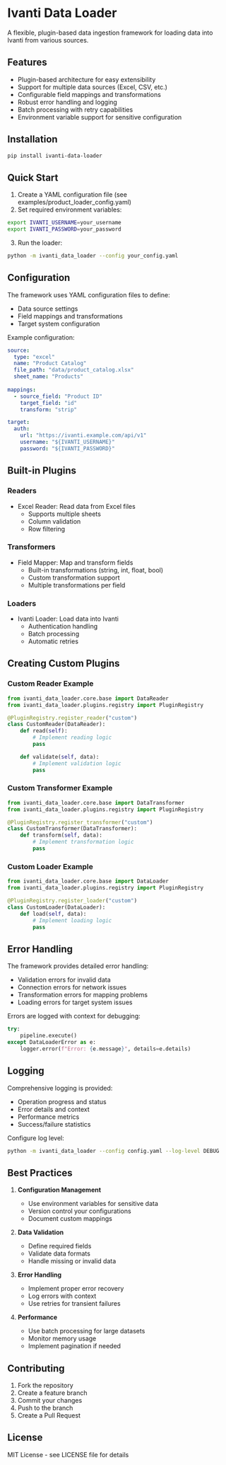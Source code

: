 # Ivanti Data Loader

A flexible, plugin-based data ingestion framework for loading data into Ivanti from various sources.

## Features

- Plugin-based architecture for easy extensibility
- Support for multiple data sources (Excel, CSV, etc.)
- Configurable field mappings and transformations
- Robust error handling and logging
- Batch processing with retry capabilities
- Environment variable support for sensitive configuration

## Installation

```bash
pip install ivanti-data-loader
```

## Quick Start

1. Create a YAML configuration file (see examples/product_loader_config.yaml)
2. Set required environment variables:
```bash
export IVANTI_USERNAME=your_username
export IVANTI_PASSWORD=your_password
```
3. Run the loader:
```bash
python -m ivanti_data_loader --config your_config.yaml
```

## Configuration

The framework uses YAML configuration files to define:
- Data source settings
- Field mappings and transformations
- Target system configuration

Example configuration:
```yaml
source:
  type: "excel"
  name: "Product Catalog"
  file_path: "data/product_catalog.xlsx"
  sheet_name: "Products"
  
mappings:
  - source_field: "Product ID"
    target_field: "id"
    transform: "strip"

target:
  auth:
    url: "https://ivanti.example.com/api/v1"
    username: "${IVANTI_USERNAME}"
    password: "${IVANTI_PASSWORD}"
```

## Built-in Plugins

### Readers
- Excel Reader: Read data from Excel files
  - Supports multiple sheets
  - Column validation
  - Row filtering

### Transformers
- Field Mapper: Map and transform fields
  - Built-in transformations (string, int, float, bool)
  - Custom transformation support
  - Multiple transformations per field

### Loaders
- Ivanti Loader: Load data into Ivanti
  - Authentication handling
  - Batch processing
  - Automatic retries

## Creating Custom Plugins

### Custom Reader Example
```python
from ivanti_data_loader.core.base import DataReader
from ivanti_data_loader.plugins.registry import PluginRegistry

@PluginRegistry.register_reader("custom")
class CustomReader(DataReader):
    def read(self):
        # Implement reading logic
        pass

    def validate(self, data):
        # Implement validation logic
        pass
```

### Custom Transformer Example
```python
from ivanti_data_loader.core.base import DataTransformer
from ivanti_data_loader.plugins.registry import PluginRegistry

@PluginRegistry.register_transformer("custom")
class CustomTransformer(DataTransformer):
    def transform(self, data):
        # Implement transformation logic
        pass
```

### Custom Loader Example
```python
from ivanti_data_loader.core.base import DataLoader
from ivanti_data_loader.plugins.registry import PluginRegistry

@PluginRegistry.register_loader("custom")
class CustomLoader(DataLoader):
    def load(self, data):
        # Implement loading logic
        pass
```

## Error Handling

The framework provides detailed error handling:
- Validation errors for invalid data
- Connection errors for network issues
- Transformation errors for mapping problems
- Loading errors for target system issues

Errors are logged with context for debugging:
```python
try:
    pipeline.execute()
except DataLoaderError as e:
    logger.error(f"Error: {e.message}", details=e.details)
```

## Logging

Comprehensive logging is provided:
- Operation progress and status
- Error details and context
- Performance metrics
- Success/failure statistics

Configure log level:
```bash
python -m ivanti_data_loader --config config.yaml --log-level DEBUG
```

## Best Practices

1. **Configuration Management**
   - Use environment variables for sensitive data
   - Version control your configurations
   - Document custom mappings

2. **Data Validation**
   - Define required fields
   - Validate data formats
   - Handle missing or invalid data

3. **Error Handling**
   - Implement proper error recovery
   - Log errors with context
   - Use retries for transient failures

4. **Performance**
   - Use batch processing for large datasets
   - Monitor memory usage
   - Implement pagination if needed

## Contributing

1. Fork the repository
2. Create a feature branch
3. Commit your changes
4. Push to the branch
5. Create a Pull Request

## License

MIT License - see LICENSE file for details
